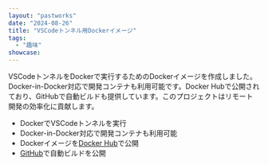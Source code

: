 ```yaml
---
layout: "pastworks"
date: "2024-08-26"
title: "VSCodeトンネル用Dockerイメージ"
tags:
  - "趣味"
showcase:
---
```

VSCodeトンネルをDockerで実行するためのDockerイメージを作成しました。Docker-in-Docker対応で開発コンテナも利用可能です。Docker Hubで公開されており、GitHubで自動ビルドも提供しています。このプロジェクトはリモート開発の効率化に貢献します。

- DockerでVSCodeトンネルを実行
- Docker-in-Docker対応で開発コンテナも利用可能
- Dockerイメージを[Docker Hub](https://hub.docker.com/r/reverie89/vscode-tunnel)で公開
- [GitHub](https://github.com/reverie89/vscode-tunnel)で自動ビルドを公開
